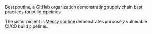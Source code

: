 Best poutine, a GitHub organization demonstrating supply chain best practices for build pipelines.

The sister project is [Messy poutine](https://github.com/messypoutine/) demonstrates purposely vulnerable CI/CD build pipelines.

